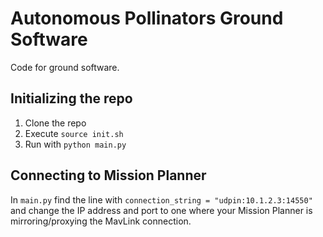 # Autonomous Pollinators Ground Software
Code for ground software.

## Initializing the repo
1. Clone the repo
2. Execute `source init.sh`
3. Run with `python main.py`

## Connecting to Mission Planner
In `main.py` find the line with `connection_string = "udpin:10.1.2.3:14550"` and 
change the IP address and port to one where your Mission Planner is mirroring/proxying
the MavLink connection.

